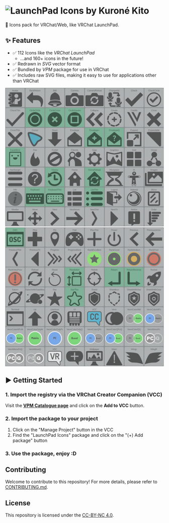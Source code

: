 # ![LaunchPad Icons by Kuroné Kito](https://kurone-kito.github.io/launchpad-icons/banner.png)

🚀 Icons pack for VRChat/Web, like VRChat LaunchPad.

## ✨ Features

- ✅ 112 Icons like the _VRChat LaunchPad_
  - ...and 160+ icons in the future!
- ✅ Redrawn in _SVG_ vector format
- ✅ Bundled by _VPM_ package for use in VRChat
- ✅ Includes raw SVG files, making it easy to use for applications other than VRChat

![Icons list](Website/icons1.png)
![Icons list](Website/icons2.png)

## ▶ Getting Started

### 1. Import the registry via the VRChat Creator Companion (VCC)

Visit the **[VPM Catalogue page](https://kurone-kito.github.io/vpm/)**
and click on the **Add to VCC** button.

### 2. Import the package to your project

1. Click on the "Manage Project" button in the VCC
2. Find the "LaunchPad Icons" package and click on the "(+) Add package" button

### 3. Use the package, enjoy :D

## Contributing

Welcome to contribute to this repository! For more details,
please refer to [CONTRIBUTING.md](.github/CONTRIBUTING.md).

## License

This repository is licensed under the [CC-BY-NC 4.0](LICENSE).
